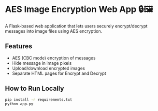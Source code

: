 # AES Image Encryption Web App 🔒🖼️

A Flask-based web application that lets users securely encrypt/decrypt messages into image files using AES encryption.

## Features
- AES (CBC mode) encryption of messages
- Hide message in image pixels
- Upload/download encrypted images
- Separate HTML pages for Encrypt and Decrypt

## How to Run Locally
```bash
pip install -r requirements.txt
python app.py
